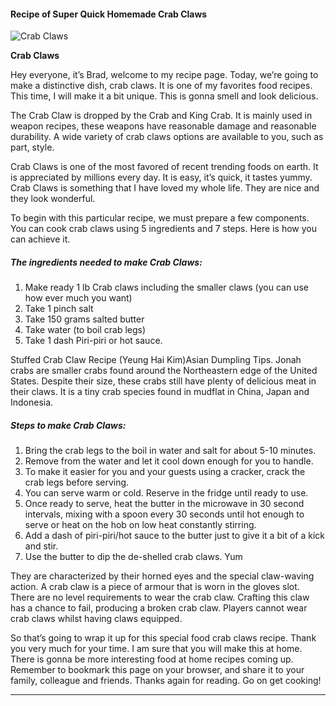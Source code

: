             

#### Recipe of Super Quick Homemade Crab Claws

![Crab Claws](https://img-global.cpcdn.com/recipes/5189003703746560/751x532cq70/crab-claws-recipe-main-photo.jpg)

**Crab Claws**

Hey everyone, it’s Brad, welcome to my recipe page. Today, we’re going to make a distinctive dish, crab claws. It is one of my favorites food recipes. This time, I will make it a bit unique. This is gonna smell and look delicious.

The Crab Claw is dropped by the Crab and King Crab. It is mainly used in weapon recipes, these weapons have reasonable damage and reasonable durability. A wide variety of crab claws options are available to you, such as part, style.

Crab Claws is one of the most favored of recent trending foods on earth. It is appreciated by millions every day. It is easy, it’s quick, it tastes yummy. Crab Claws is something that I have loved my whole life. They are nice and they look wonderful.

To begin with this particular recipe, we must prepare a few components. You can cook crab claws using 5 ingredients and 7 steps. Here is how you can achieve it.

##### The ingredients needed to make Crab Claws:

1.  Make ready 1 lb Crab claws including the smaller claws (you can use how ever much you want)
2.  Take 1 pinch salt
3.  Take 150 grams salted butter
4.  Take water (to boil crab legs)
5.  Take 1 dash Piri-piri or hot sauce.

Stuffed Crab Claw Recipe (Yeung Hai Kim)Asian Dumpling Tips. Jonah crabs are smaller crabs found around the Northeastern edge of the United States. Despite their size, these crabs still have plenty of delicious meat in their claws. It is a tiny crab species found in mudflat in China, Japan and Indonesia.

##### Steps to make Crab Claws:

1.  Bring the crab legs to the boil in water and salt for about 5-10 minutes.
2.  Remove from the water and let it cool down enough for you to handle.
3.  To make it easier for you and your guests using a cracker, crack the crab legs before serving.
4.  You can serve warm or cold. Reserve in the fridge until ready to use.
5.  Once ready to serve, heat the butter in the microwave in 30 second intervals, mixing with a spoon every 30 seconds until hot enough to serve or heat on the hob on low heat constantly stirring.
6.  Add a dash of piri-piri/hot sauce to the butter just to give it a bit of a kick and stir.
7.  Use the butter to dip the de-shelled crab claws. Yum

They are characterized by their horned eyes and the special claw-waving action. A crab claw is a piece of armour that is worn in the gloves slot. There are no level requirements to wear the crab claw. Crafting this claw has a chance to fail, producing a broken crab claw. Players cannot wear crab claws whilst having claws equipped.

So that’s going to wrap it up for this special food crab claws recipe. Thank you very much for your time. I am sure that you will make this at home. There is gonna be more interesting food at home recipes coming up. Remember to bookmark this page on your browser, and share it to your family, colleague and friends. Thanks again for reading. Go on get cooking!

* * *